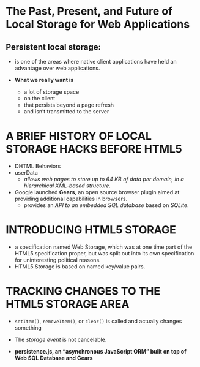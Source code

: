 # The Past, Present, and Future of Local Storage for Web Applications

## Persistent local storage:
  - is one of the areas where native client applications have held an advantage over web applications.

- **What we really want is**
  - a lot of storage space
  - on the client
  - that persists beyond a page refresh
  - and isn’t transmitted to the server

# A BRIEF HISTORY OF LOCAL STORAGE HACKS BEFORE HTML5
  -  DHTML Behaviors
  - userData
    - *allows web pages to store up to 64 KB of data per domain, in a hierarchical XML-based structure.*
  - Google launched **Gears**, an open source browser plugin aimed at providing additional capabilities in browsers.
    - provides an *API to an embedded SQL database* based on *SQLite*.

# INTRODUCING HTML5 STORAGE
  -  a specification named Web Storage, which was at one time part of the HTML5 specification proper, but was split out into its own specification for uninteresting political reasons.
   - HTML5 Storage is based on named key/value pairs. 

# TRACKING CHANGES TO THE HTML5 STORAGE AREA
  - `setItem()`, `removeItem()`, or `clear()` is called and actually changes something 
  - The *storage event* is not cancelable.

- **persistence.js, an “asynchronous JavaScript ORM” built on top of Web SQL Database and Gears**